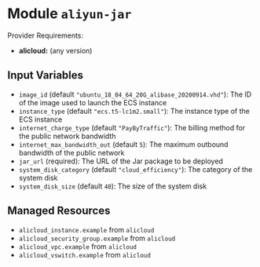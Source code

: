 
# Module `aliyun-jar`

Provider Requirements:
* **alicloud:** (any version)

## Input Variables
* `image_id` (default `"ubuntu_18_04_64_20G_alibase_20200914.vhd"`): The ID of the image used to launch the ECS instance
* `instance_type` (default `"ecs.t5-lc1m2.small"`): The instance type of the ECS instance
* `internet_charge_type` (default `"PayByTraffic"`): The billing method for the public network bandwidth
* `internet_max_bandwidth_out` (default `5`): The maximum outbound bandwidth of the public network
* `jar_url` (required): The URL of the Jar package to be deployed
* `system_disk_category` (default `"cloud_efficiency"`): The category of the system disk
* `system_disk_size` (default `40`): The size of the system disk

## Managed Resources
* `alicloud_instance.example` from `alicloud`
* `alicloud_security_group.example` from `alicloud`
* `alicloud_vpc.example` from `alicloud`
* `alicloud_vswitch.example` from `alicloud`


